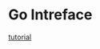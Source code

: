 # Go Intreface

[tutorial](http://mp.weixin.qq.com/s?__biz=MjM5MjAwODM4MA==&mid=2650719488&idx=3&sn=bc59d9831f0c3b03de2285dc9a57b65a&chksm=bea6b4d389d13dc519890ebeb0bd27eeb0bad56acfce2ada77860eb38bf8acd95692bb4457c6&scene=0&xtrack=1#rd)
